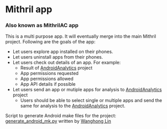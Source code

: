 # Mithril app
### Also known as MithrilAC app
This is a multi purpose app. It will eventually merge into the main Mithril project.
Following are the goals of the app:
* Let users explore app installed on their phones.
* Let users uninstall apps from their phones.
* Let users check out details of an app. For example:
  * Result of [AndroidAnalytics](https://github.com/Ebiquity/AndroidAnalytics) project
  * App permissions requested
  * App permissions allowed
  * App API details if possible
* Let users send an app or mutiple apps for analysis to [AndroidAnalytics](https://github.com/Ebiquity/AndroidAnalytics) project
  * Users should be able to select single or multiple apps and send the same for analysis to the [AndroidAnalytics](https://github.com/Ebiquity/AndroidAnalytics) project.


Script to generate Android make files for the project: [generate_android_mk.py](https://github.com/WanghongLin/generate-android-mk) written by [Wanghong Lin](https://github.com/WanghongLin)
